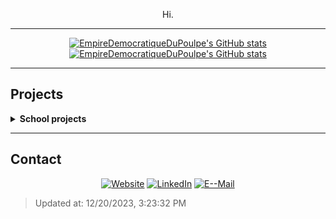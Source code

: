 <div align="center">

<p>Hi.</p>
<hr>
<p><a href="https://github.com/EmpireDemocratiqueDuPoulpe#gh-light-mode-only"><img alt="EmpireDemocratiqueDuPoulpe's GitHub stats" src="https://github-readme-stats.vercel.app/api?username=EmpireDemocratiqueDuPoulpe&amp;show_icons=true&amp;locale=en&amp;number_format=short&amp;show=prs_merged,prs_merged_percentage&amp;hide_rank=true&amp;theme=buefy#gh-light-mode-only"></a>
<a href="https://github.com/EmpireDemocratiqueDuPoulpe#gh-dark-mode-only"><img alt="EmpireDemocratiqueDuPoulpe's GitHub stats" src="https://github-readme-stats.vercel.app/api?username=EmpireDemocratiqueDuPoulpe&amp;show_icons=true&amp;locale=en&amp;number_format=short&amp;show=prs_merged,prs_merged_percentage&amp;hide_rank=true&amp;theme=material-palenight#gh-dark-mode-only"></a></p>
</div>

<hr>
<h2>Projects</h2>
<details>

<summary><b>School projects</b></summary>
<br>
Here's the list of the projects I have done during my studies.
<ul>
<li>
<b><a rel="noopener noreferrer" href="https://github.com/EmpireDemocratiqueDuPoulpe/SupRailroad">
SupRailroad
[1 ⭐ / 0 🍴]
</a>
_&gt;</b> SupRailroad is a PoC of a solution designed to be used by all of the transportation company's customers. This solution is based on blockchain technology.
</li><li>
<b><a rel="noopener noreferrer" href="https://github.com/EmpireDemocratiqueDuPoulpe/synthesis-API">
synthesis-API
[1 ⭐ / 0 🍴]
</a>
_&gt;</b> Synthesis is a website for academic institutions and their students. Students, teachers and academic management can interact on this application.
</li><li>
<b><a rel="noopener noreferrer" href="https://github.com/EmpireDemocratiqueDuPoulpe/synthesis">
synthesis
[1 ⭐ / 0 🍴]
</a>
_&gt;</b> Synthesis is a website for academic institutions and their students. Students, teachers and academic management can interact on this application.
</li><li>
<b><a rel="noopener noreferrer" href="https://github.com/EmpireDemocratiqueDuPoulpe/AtmosWeather">
AtmosWeather
[0 ⭐ / 0 🍴]
</a>
_&gt;</b> AtmosWeather is a website built with React.js that can display daily or weekly meteorological data about a city.
</li><li>
<b><a rel="noopener noreferrer" href="https://github.com/Breadator258/GoodFork-API">
GoodFork-API
[0 ⭐ / 0 🍴]
</a>
_&gt;</b> The Good Fork is an imaginary restaurant (although the name has been used before) that wants to make its management easier. The owner can then use this interface to manage his staff, the available tables, the menus and the stock.
</li><li>
<b><a rel="noopener noreferrer" href="https://github.com/EmpireDemocratiqueDuPoulpe/AtmosWeatherAPI">
AtmosWeatherAPI
[0 ⭐ / 0 🍴]
</a>
_&gt;</b> AtmosWeather API serve as a server for the website AtmosWeather.
</li><li>
<b><a rel="noopener noreferrer" href="https://github.com/EmpireDemocratiqueDuPoulpe/GoodFork-iOS">
GoodFork-iOS
[0 ⭐ / 0 🍴]
</a>
_&gt;</b> The Good Fork is an imaginary restaurant (although the name has been used before) that wants to make its management easier. The owner can then use this interface to manage his staff, the available tables, the menus and the stock.
</li><li>
<b><a rel="noopener noreferrer" href="https://github.com/EmpireDemocratiqueDuPoulpe/Covid-Tracker">
Covid-Tracker
[0 ⭐ / 0 🍴]
</a>
_&gt;</b> Covid Tracker allows you to track the progress of the pandemic globally or by country. The statistics are regularly updated and come from the API api.covid19api.com.
</li><li>
<b><a rel="noopener noreferrer" href="https://github.com/EmpireDemocratiqueDuPoulpe/Quarks-Struggle">
Quarks-Struggle
[0 ⭐ / 0 🍴]
</a>
_&gt;</b> Quarks Struggle is a game made in approximately three weeks using Unity 2019.3.13f1.
</li><li>
<b><a rel="noopener noreferrer" href="https://github.com/EmpireDemocratiqueDuPoulpe/GoodFork-Web">
GoodFork-Web
[0 ⭐ / 0 🍴]
</a>
_&gt;</b> The Good Fork is an imaginary restaurant (although the name has been used before) that wants to make its management easier. The owner can then use this interface to manage his staff, the available tables, the menus and the stock.
</li><li>
<b><a rel="noopener noreferrer" href="https://github.com/EmpireDemocratiqueDuPoulpe/Melodie">
Melodie
[0 ⭐ / 0 🍴]
</a>
_&gt;</b> Melodie is a web site where a logged-in user can create playlists and add musics to them using a file or a link. The songs are played by the Wavesurfer API, so JavaScript is required.
</li><li>
<b><a rel="noopener noreferrer" href="https://github.com/EmpireDemocratiqueDuPoulpe/Instabus">
Instabus
[0 ⭐ / 0 🍴]
</a>
_&gt;</b> Instabus is an Android application created using Kotlin for a school project. It’s a social network like Instagram where users can search for bus stations in Barcelona and take pictures of them. Taken pictures can be seen by all users.
</li><li>
<b><a rel="noopener noreferrer" href="https://github.com/EmpireDemocratiqueDuPoulpe/Instabus-Web-Service">
Instabus-Web-Service
[0 ⭐ / 0 🍴]
</a>
_&gt;</b> This is the Instabus web service. It's necessary to run the application.
</li><li>
<b><a rel="noopener noreferrer" href="https://github.com/EmpireDemocratiqueDuPoulpe/Pollygon">
Pollygon
[2 ⭐ / 0 🍴]
</a>
_&gt;</b> Pollygon is a website for creating and responding to polls and viewing the results in graphical form. It can run without JavaScript (except for graphics) and is compatible with all major browsers today.
</li><li>
<b><a rel="noopener noreferrer" href="https://github.com/EmpireDemocratiqueDuPoulpe/Pond-Simulator-2020">
Pond-Simulator-2020
[0 ⭐ / 0 🍴]
</a>
_&gt;</b> Pond Simulator 2020 is a JAVA project I did during my second year of study at SupInfo. This program is designed to simulate, in a simplified way, a lake and the life of the ducks inside.
</li><li>
<b><a rel="noopener noreferrer" href="https://github.com/EmpireDemocratiqueDuPoulpe/Just-Do-It">
Just-Do-It
[0 ⭐ / 0 🍴]
</a>
_&gt;</b> Just Do It is a website with the task to increase our productivity by adding notes and sharing them with others.
</li>
</ul>
</details>

<hr>
<h2>Contact</h2>
<div align="center">

<p><a href="https://empiredemocratiquedupoulpe.github.io"><img alt="Website" src="https://img.shields.io/badge/Website-D66049?style=for-the-badge&amp;labelColor=55261D&amp;logoColor=D66049&amp;logo=/home/runner/work/EmpireDemocratiqueDuPoulpe/EmpireDemocratiqueDuPoulpe/assets/logos/website_logo.png"></a>
<a href="https://www.linkedin.com/in/alexicomte/"><img alt="LinkedIn" src="https://img.shields.io/badge/LinkedIn-0A66C2?style=for-the-badge&amp;labelColor=04284D&amp;logoColor=0A66C2&amp;logo=linkedin"></a>
<a href="mailto:alexislecomte.pro@protonmail.com"><img alt="E--Mail" src="https://img.shields.io/badge/E--Mail-D66049?style=for-the-badge&amp;labelColor=55261D&amp;logoColor=D66049&amp;logo=/home/runner/work/EmpireDemocratiqueDuPoulpe/EmpireDemocratiqueDuPoulpe/assets/icons/e-mail.png"></a></p>
</div>

<blockquote>
<p>Updated at: 12/20/2023, 3:23:32 PM</p>
</blockquote>
